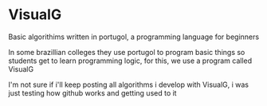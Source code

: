 # VisualG
Basic algorithims written in portugol, a programming language for beginners

In some brazillian colleges they use portugol to program basic things so students get to learn programming logic,
for this, we use a program called VisualG

I'm not sure if i'll keep posting all algorithms i develop with VisualG,
i was just testing how github works and getting used to it
